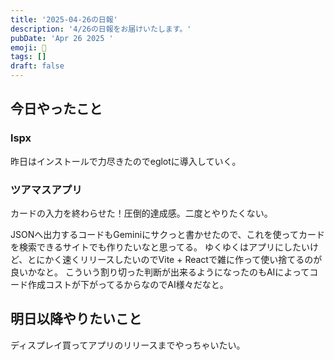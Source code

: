 ```yaml
---
title: '2025-04-26の日報'
description: '4/26の日報をお届けいたします。'
pubDate: 'Apr 26 2025 '
emoji: 🦊
tags: []
draft: false
---
```


## 今日やったこと

### lspx

昨日はインストールで力尽きたのでeglotに導入していく。

### ツアマスアプリ

カードの入力を終わらせた！圧倒的達成感。二度とやりたくない。

JSONへ出力するコードもGeminiにサクっと書かせたので、これを使ってカードを検索できるサイトでも作りたいなと思ってる。
ゆくゆくはアプリにしたいけど、とにかく速くリリースしたいのでVite +
Reactで雑に作って使い捨てるのが良いかなと。
こういう割り切った判断が出来るようになったのもAIによってコード作成コストが下がってるからなのでAI様々だなと。

## 明日以降やりたいこと

ディスプレイ買ってアプリのリリースまでやっちゃいたい。
